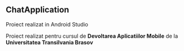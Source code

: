 ## ChatApplication
Proiect realizat in Android Studio

Proiect realizat pentru cursul de **Devoltarea Aplicatiilor Mobile** de la **Universitatea Transilvania Brasov**

